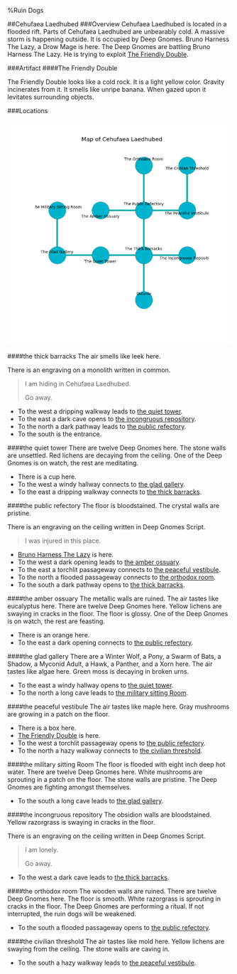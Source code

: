 %Ruin Dogs

##Cehufaea Laedhubed
###Overview
Cehufaea Laedhubed is located in a flooded rift. Parts of Cehufaea Laedhubed are unbearably cold. A massive storm is happening outside. It is occupied by Deep Gnomes. <a name="Bruno-Harness-The-Lazy"></a>Bruno Harness The Lazy, a Drow Mage is here. The Deep Gnomes are battling Bruno Harness The Lazy. He  is trying to exploit [The Friendly Double](#The-Friendly-Double). 



###Artifact
####<a name="The-Friendly-Double"></a>The Friendly Double


The Friendly Double looks like a cold rock. It is a light yellow color. Gravity incinerates from it. It smells like unripe banana. When gazed upon it levitates surrounding objects. 





###Locations


![](../v2/images/Cehufaea-Laedhubed.png)

####<a name="the-thick-barracks"></a>the thick barracks
The air smells like leek here. 

There is an engraving on a monolith written in common. 

> I am hiding in Cehufaea Laedhubed.
>
> Go away.
>


* To the west a dripping walkway leads to [the quiet tower](#the-quiet-tower).
* To the east a dark cave opens to [the incongruous repository](#the-incongruous-repository).
* To the north a dark pathway leads to [the public refectory](#the-public-refectory).
* To the south is the entrance.


####<a name="the-quiet-tower"></a>the quiet tower
There are twelve Deep Gnomes here. The stone walls are unsettled. Red lichens are decaying from the ceiling. One of the Deep Gnomes is on watch, the rest are meditating. 



* There is a cup here.
* To the west a windy hallway connects to [the glad gallery](#the-glad-gallery).
* To the east a dripping walkway connects to [the thick barracks](#the-thick-barracks).


####<a name="the-public-refectory"></a>the public refectory
The floor is bloodstained. The crystal walls are pristine. 

There is an engraving on the ceiling written in Deep Gnomes Script. 

> I was injured in this place.
>


* [Bruno Harness The Lazy](#Bruno-Harness-The-Lazy) is here.
* To the west a dark opening leads to [the amber ossuary](#the-amber-ossuary).
* To the east a torchlit passageway connects to [the peaceful vestibule](#the-peaceful-vestibule).
* To the north a flooded passageway connects to [the orthodox room](#the-orthodox-room).
* To the south a dark pathway opens to [the thick barracks](#the-thick-barracks).


####<a name="the-amber-ossuary"></a>the amber ossuary
The metallic walls are ruined. The air tastes like eucalyptus here. There are twelve Deep Gnomes here. Yellow lichens are swaying in cracks in the floor. The floor is glossy. One of the Deep Gnomes is on watch, the rest are feasting. 



* There is an orange here.
* To the east a dark opening connects to [the public refectory](#the-public-refectory).


####<a name="the-glad-gallery"></a>the glad gallery
There are a Winter Wolf, a Pony, a Swarm of Bats, a Shadow, a Myconid Adult, a Hawk, a Panther, and a Xorn here. The air tastes like algae here. Green moss is decaying in broken urns. 



* To the east a windy hallway opens to [the quiet tower](#the-quiet-tower).
* To the north a long cave leads to [the military sitting Room](#the-military-sitting-Room).


####<a name="the-peaceful-vestibule"></a>the peaceful vestibule
The air tastes like maple here. Gray mushrooms are growing in a patch on the floor. 



* There is a box here.
* [The Friendly Double](#The-Friendly-Double) is here.
* To the west a torchlit passageway opens to [the public refectory](#the-public-refectory).
* To the north a hazy walkway connects to [the civilian threshold](#the-civilian-threshold).


####<a name="the-military-sitting-Room"></a>the military sitting Room
The floor is flooded with eight inch deep hot water. There are twelve Deep Gnomes here. White mushrooms are sprouting in a patch on the floor. The stone walls are pristine. The Deep Gnomes are fighting amongst themselves. 



* To the south a long cave leads to [the glad gallery](#the-glad-gallery).


####<a name="the-incongruous-repository"></a>the incongruous repository
The obsidion walls are bloodstained. Yellow razorgrass is swaying in cracks in the floor. 

There is an engraving on the ceiling written in Deep Gnomes Script. 

> I am lonely.
>
> Go away.
>


* To the west a dark cave leads to [the thick barracks](#the-thick-barracks).


####<a name="the-orthodox-room"></a>the orthodox room
The wooden walls are ruined. There are twelve Deep Gnomes here. The floor is smooth. White razorgrass is sprouting in cracks in the floor. The Deep Gnomes are performing a ritual. If not interrupted, the ruin dogs will be weakened. 



* To the south a flooded passageway opens to [the public refectory](#the-public-refectory).


####<a name="the-civilian-threshold"></a>the civilian threshold
The air tastes like mold here. Yellow lichens are swaying from the ceiling. The stone walls are caving in. 



* To the south a hazy walkway leads to [the peaceful vestibule](#the-peaceful-vestibule).


